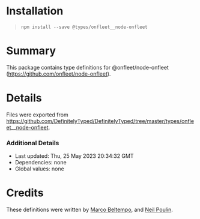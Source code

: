 # Installation
> `npm install --save @types/onfleet__node-onfleet`

# Summary
This package contains type definitions for @onfleet/node-onfleet (https://github.com/onfleet/node-onfleet).

# Details
Files were exported from https://github.com/DefinitelyTyped/DefinitelyTyped/tree/master/types/onfleet__node-onfleet.

### Additional Details
 * Last updated: Thu, 25 May 2023 20:34:32 GMT
 * Dependencies: none
 * Global values: none

# Credits
These definitions were written by [Marco Beltempo](https://github.com/marcobeltempo), and [Neil Poulin](https://github.com/neilpoulin).
